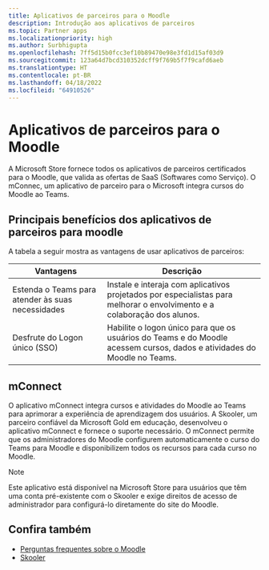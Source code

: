 ```yaml
---
title: Aplicativos de parceiros para o Moodle
description: Introdução aos aplicativos de parceiros
ms.topic: Partner apps
ms.localizationpriority: high
ms.author: Surbhigupta
ms.openlocfilehash: 7ff5d15b0fcc3ef10b89470e98e3fd1d15af03d9
ms.sourcegitcommit: 123a64d7bcd310352dcff9f769b5f7f9cafd6aeb
ms.translationtype: HT
ms.contentlocale: pt-BR
ms.lasthandoff: 04/18/2022
ms.locfileid: "64910526"
---
```

# <a name="partner-apps-for-moodle"></a>Aplicativos de parceiros para o Moodle

A Microsoft Store fornece todos os aplicativos de parceiros certificados para o Moodle, que valida as ofertas de SaaS (Softwares como Serviço). O mConnec, um aplicativo de parceiro para o Microsoft integra cursos do Moodle ao Teams.

## <a name="key-benefits-of-partner-apps-for-moodle"></a>Principais benefícios dos aplicativos de parceiros para moodle

A tabela a seguir mostra as vantagens de usar aplicativos de parceiros:

|Vantagens| Descrição|
|----------|------------|
|Estenda o Teams para atender às suas necessidades| Instale e interaja com aplicativos projetados por especialistas para melhorar o envolvimento e a colaboração dos alunos.|
|Desfrute do Logon único (SSO)| Habilite o logon único para que os usuários do Teams e do Moodle acessem cursos, dados e atividades do Moodle no Teams.|

## <a name="mconnect"></a>mConnect

O aplicativo mConnect integra cursos e atividades do Moodle ao Teams para aprimorar a experiência de aprendizagem dos usuários. A Skooler, um parceiro confiável da Microsoft Gold em educação, desenvolveu o aplicativo mConnect e fornece o suporte necessário. O mConnect permite que os administradores do Moodle configurem automaticamente o curso do Teams para Moodle e disponibilizem todos os recursos para cada curso no Moodle.

>[!NOTE]
>Este aplicativo está disponível na Microsoft Store para usuários que têm uma conta pré-existente com o Skooler e exige direitos de acesso de administrador para configurá-lo diretamente do site do Moodle.
  
<!-- Watch the following video to understand how to get started with mConnect and Teams: -->

<!-- > [!VIDEO unavailable] -->

## <a name="see-also"></a>Confira também

* [Perguntas frequentes sobre o Moodle](faqs.md)
* [Skooler](https://skooler.com/mconnect/how-to/)
